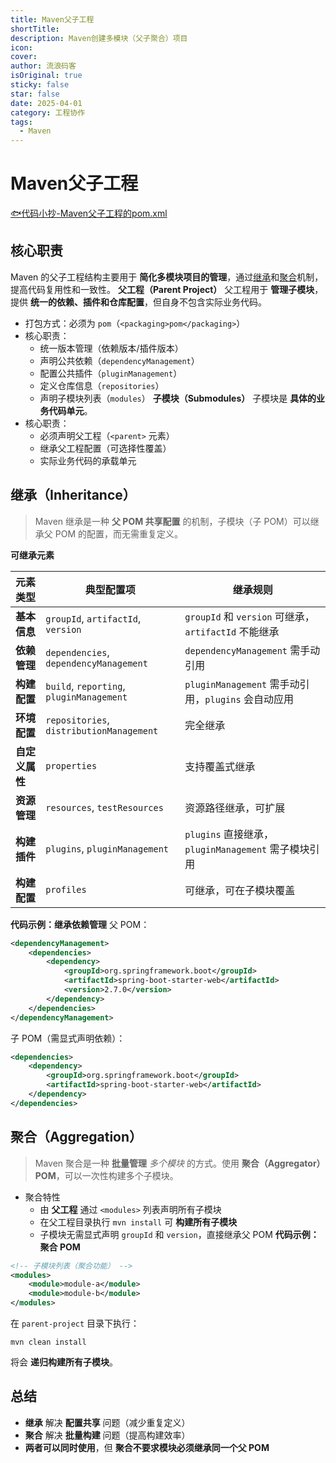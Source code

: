 ```yaml
---
title: Maven父子工程
shortTitle: 
description: Maven创建多模块（父子聚合）项目
icon: 
cover: 
author: 流浪码客
isOriginal: true
sticky: false
star: false
date: 2025-04-01
category: 工程协作
tags:
  - Maven
---
```

# Maven父子工程
 [🐟代码小抄-Maven父子工程的pom.xml](https://codecopy.cn/post/d3jwqo)
## 核心职责
Maven 的父子工程结构主要用于 **简化多模块项目的管理**，通过<u>继承</u>和<u>聚合</u>机制，提高代码复用性和一致性。
**父工程（Parent Project）**
父工程用于 **管理子模块**，提供 **统一的依赖、插件和仓库配置**，但自身不包含实际业务代码。
* 打包方式：必须为 `pom`（`<packaging>pom</packaging>`）
* 核心职责：
	* 统一版本管理（依赖版本/插件版本）
	* 声明公共依赖（`dependencyManagement`）
	* 配置公共插件（`pluginManagement`）
	* 定义仓库信息（`repositories`）
	* 声明子模块列表（`modules`）
**子模块（Submodules）**
子模块是 **具体的业务代码单元**。
* 核心职责：
	* 必须声明父工程（`<parent>` 元素）
	* 继承父工程配置（可选择性覆盖）
	* 实际业务代码的承载单元
## 继承（Inheritance）
> Maven 继承是一种 **父 POM 共享配置** 的机制，子模块（子 POM）可以继承父 POM 的配置，而无需重复定义。

**可继承元素**

| 元素类型      | **典型配置项**                                | **继承规则**                                    |
| --------- | ---------------------------------------- | ------------------------------------------- |
| **基本信息**  | `groupId`, `artifactId`, `version`       | `groupId` 和 `version` 可继承，`artifactId` 不能继承 |
| **依赖管理**  | `dependencies`, `dependencyManagement`   | `dependencyManagement` 需手动引用                |
| **构建配置**  | `build`, `reporting`, `pluginManagement` | `pluginManagement` 需手动引用，`plugins` 会自动应用    |
| **环境配置**  | `repositories`, `distributionManagement` | 完全继承                                        |
| **自定义属性** | `properties`                             | 支持覆盖式继承                                     |
| **资源管理**  | `resources`, `testResources`             | 资源路径继承，可扩展                                  |
| **构建插件**  | `plugins`, `pluginManagement`            | `plugins` 直接继承，`pluginManagement` 需子模块引用    |
| **构建配置**  | `profiles`                               | 可继承，可在子模块覆盖                                 |

**代码示例：继承依赖管理**
父 POM：
```xml
<dependencyManagement>
    <dependencies>
        <dependency>
            <groupId>org.springframework.boot</groupId>
            <artifactId>spring-boot-starter-web</artifactId>
            <version>2.7.0</version>
        </dependency>
    </dependencies>
</dependencyManagement>
```
子 POM（需显式声明依赖）：
```xml
<dependencies>
    <dependency>
        <groupId>org.springframework.boot</groupId>
        <artifactId>spring-boot-starter-web</artifactId>
    </dependency>
</dependencies>
```
## 聚合（Aggregation）
> Maven 聚合是一种 **批量管理** *多个模块* 的方式。使用 **聚合（Aggregator）POM**，可以一次性构建多个子模块。
* 聚合特性
	* 由 **父工程** 通过 `<modules>` 列表声明所有子模块
	* 在父工程目录执行 `mvn install` 可 **构建所有子模块**
	* 子模块无需显式声明 `groupId` 和 `version`，直接继承父 POM
**代码示例：聚合 POM**
```xml
<!-- 子模块列表（聚合功能） -->
<modules>
	<module>module-a</module>
	<module>module-b</module>
</modules>
```
在 `parent-project` 目录下执行：
```shell
mvn clean install
```
将会 **递归构建所有子模块**。

## 总结
* **继承** 解决 **配置共享** 问题（减少重复定义）
* **聚合** 解决 **批量构建** 问题（提高构建效率）
* **两者可以同时使用**，但 **聚合不要求模块必须继承同一个父 POM**
